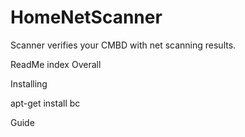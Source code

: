 # HomeNetScanner
Scanner verifies your CMBD with net scanning results.

ReadMe index
Overall

Installing

apt-get install bc

Guide
